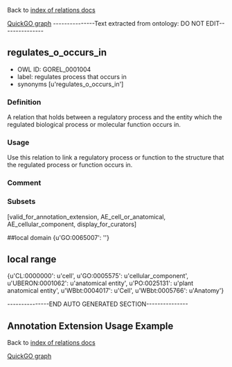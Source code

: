 Back to [index of relations docs](https://github.com/geneontology/annotation_extensions/tree/master/doc)

[QuickGO graph](www.ebi.ac.uk/QuickGO/AnnotationExtensionRelations.html)
---------------Text extracted from ontology: DO NOT EDIT---------------

## regulates_o_occurs_in
* OWL ID: GOREL_0001004
* label: regulates process that occurs in
* synonyms
[u'regulates_o_occurs_in']

### Definition
A relation that holds between a regulatory process and the entity which the regulated biological process or molecular function occurs in.

### Usage
Use this relation to link a regulatory process or function to the structure that the regulated process or function occurs in.

### Comment


### Subsets
[valid_for_annotation_extension, AE_cell_or_anatomical, AE_cellular_component, display_for_curators]

##local domain
{u'GO:0065007': ''}

## local range
{u'CL:0000000': u'cell', u'GO:0005575': u'cellular_component', u'UBERON:0001062': u'anatomical entity', u'PO:0025131': u'plant anatomical entity', u'WBbt:0004017': u'Cell', u'WBbt:0005766': u'Anatomy'}

---------------END AUTO GENERATED SECTION---------------

























Annotation Extension Usage Example
----------------------------------

Back to [index of relations docs](https://github.com/geneontology/annotation_extensions/tree/master/doc)

[QuickGO graph](www.ebi.ac.uk/QuickGO/AnnotationExtensionRelations.html)